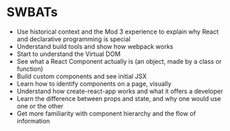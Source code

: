 # SWBATs

* Use historical context and the Mod 3 experience to explain why React and declarative programming is special
* Understand build tools and show how webpack works
* Start to understand the Virtual DOM
* See what a React Component actually is (an object, made by a class or function)
* Build custom components and see initial JSX
* Learn how to identify components on a page, visually
* Understand how create-react-app works and what it offers a developer
* Learn the difference between props and state, and why one would use one or the other
* Get more familiarity with component hierarchy and the flow of information